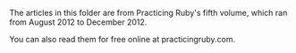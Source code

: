 The articles in this folder are from Practicing Ruby's fifth volume, which ran from
August 2012 to December 2012.

You can also read them for free online at practicingruby.com.
